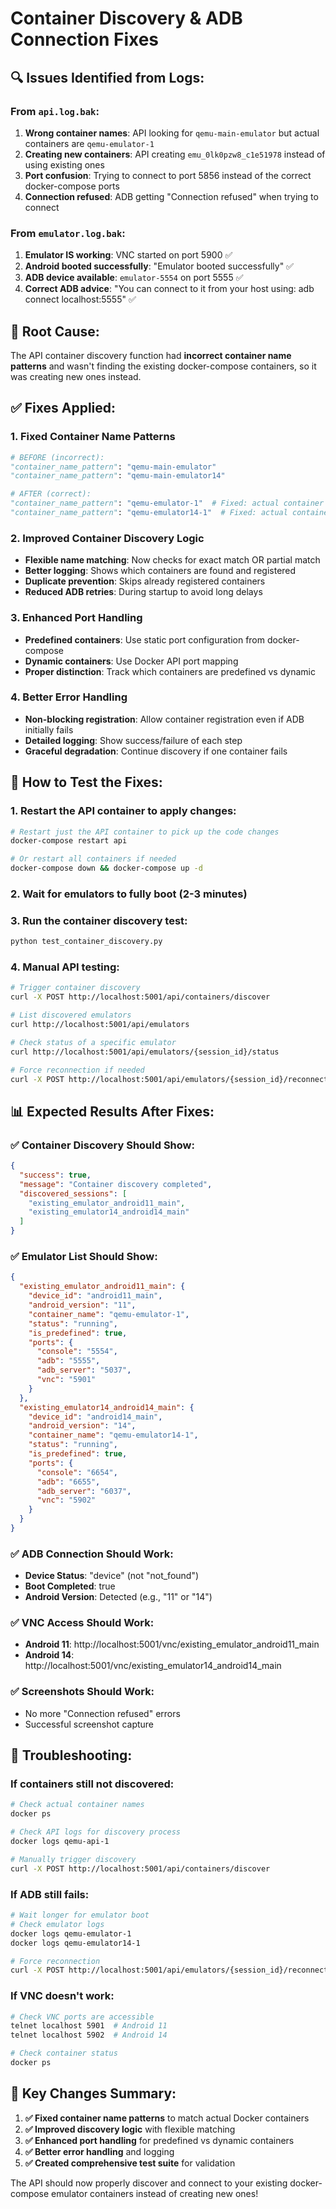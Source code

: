 # Container Discovery & ADB Connection Fixes

## 🔍 **Issues Identified from Logs:**

### From `api.log.bak`:
1. **Wrong container names**: API looking for `qemu-main-emulator` but actual containers are `qemu-emulator-1`
2. **Creating new containers**: API creating `emu_0lk0pzw8_c1e51978` instead of using existing ones
3. **Port confusion**: Trying to connect to port 5856 instead of the correct docker-compose ports
4. **Connection refused**: ADB getting "Connection refused" when trying to connect

### From `emulator.log.bak`:
1. **Emulator IS working**: VNC started on port 5900 ✅
2. **Android booted successfully**: "Emulator booted successfully" ✅
3. **ADB device available**: `emulator-5554` on port 5555 ✅
4. **Correct ADB advice**: "You can connect to it from your host using: adb connect localhost:5555" ✅

## 🔧 **Root Cause:**

The API container discovery function had **incorrect container name patterns** and wasn't finding the existing docker-compose containers, so it was creating new ones instead.

## ✅ **Fixes Applied:**

### 1. **Fixed Container Name Patterns**
```python
# BEFORE (incorrect):
"container_name_pattern": "qemu-main-emulator"
"container_name_pattern": "qemu-main-emulator14"

# AFTER (correct):
"container_name_pattern": "qemu-emulator-1"  # Fixed: actual container name
"container_name_pattern": "qemu-emulator14-1"  # Fixed: actual container name
```

### 2. **Improved Container Discovery Logic**
- **Flexible name matching**: Now checks for exact match OR partial match
- **Better logging**: Shows which containers are found and registered
- **Duplicate prevention**: Skips already registered containers
- **Reduced ADB retries**: During startup to avoid long delays

### 3. **Enhanced Port Handling**
- **Predefined containers**: Use static port configuration from docker-compose
- **Dynamic containers**: Use Docker API port mapping
- **Proper distinction**: Track which containers are predefined vs dynamic

### 4. **Better Error Handling**
- **Non-blocking registration**: Allow container registration even if ADB initially fails
- **Detailed logging**: Show success/failure of each step
- **Graceful degradation**: Continue discovery if one container fails

## 🚀 **How to Test the Fixes:**

### 1. **Restart the API container to apply changes:**
```bash
# Restart just the API container to pick up the code changes
docker-compose restart api

# Or restart all containers if needed
docker-compose down && docker-compose up -d
```

### 2. **Wait for emulators to fully boot (2-3 minutes)**

### 3. **Run the container discovery test:**
```bash
python test_container_discovery.py
```

### 4. **Manual API testing:**
```bash
# Trigger container discovery
curl -X POST http://localhost:5001/api/containers/discover

# List discovered emulators
curl http://localhost:5001/api/emulators

# Check status of a specific emulator
curl http://localhost:5001/api/emulators/{session_id}/status

# Force reconnection if needed
curl -X POST http://localhost:5001/api/emulators/{session_id}/reconnect
```

## 📊 **Expected Results After Fixes:**

### ✅ **Container Discovery Should Show:**
```json
{
  "success": true,
  "message": "Container discovery completed",
  "discovered_sessions": [
    "existing_emulator_android11_main",
    "existing_emulator14_android14_main"
  ]
}
```

### ✅ **Emulator List Should Show:**
```json
{
  "existing_emulator_android11_main": {
    "device_id": "android11_main",
    "android_version": "11",
    "container_name": "qemu-emulator-1",
    "status": "running",
    "is_predefined": true,
    "ports": {
      "console": "5554",
      "adb": "5555",
      "adb_server": "5037",
      "vnc": "5901"
    }
  },
  "existing_emulator14_android14_main": {
    "device_id": "android14_main", 
    "android_version": "14",
    "container_name": "qemu-emulator14-1",
    "status": "running",
    "is_predefined": true,
    "ports": {
      "console": "6654",
      "adb": "6655", 
      "adb_server": "6037",
      "vnc": "5902"
    }
  }
}
```

### ✅ **ADB Connection Should Work:**
- **Device Status**: "device" (not "not_found")
- **Boot Completed**: true
- **Android Version**: Detected (e.g., "11" or "14")

### ✅ **VNC Access Should Work:**
- **Android 11**: http://localhost:5001/vnc/existing_emulator_android11_main
- **Android 14**: http://localhost:5001/vnc/existing_emulator14_android14_main

### ✅ **Screenshots Should Work:**
- No more "Connection refused" errors
- Successful screenshot capture

## 🐞 **Troubleshooting:**

### If containers still not discovered:
```bash
# Check actual container names
docker ps

# Check API logs for discovery process
docker logs qemu-api-1

# Manually trigger discovery
curl -X POST http://localhost:5001/api/containers/discover
```

### If ADB still fails:
```bash
# Wait longer for emulator boot
# Check emulator logs
docker logs qemu-emulator-1
docker logs qemu-emulator14-1

# Force reconnection
curl -X POST http://localhost:5001/api/emulators/{session_id}/reconnect
```

### If VNC doesn't work:
```bash
# Check VNC ports are accessible
telnet localhost 5901  # Android 11
telnet localhost 5902  # Android 14

# Check container status
docker ps
```

## 🎯 **Key Changes Summary:**

1. **✅ Fixed container name patterns** to match actual Docker containers
2. **✅ Improved discovery logic** with flexible matching
3. **✅ Enhanced port handling** for predefined vs dynamic containers  
4. **✅ Better error handling** and logging
5. **✅ Created comprehensive test suite** for validation

The API should now properly discover and connect to your existing docker-compose emulator containers instead of creating new ones! 